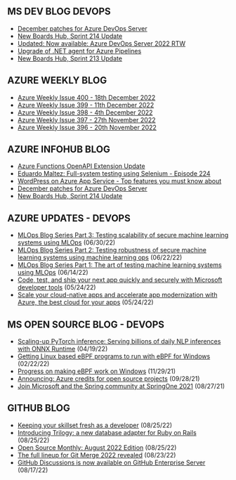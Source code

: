 ## MS DEV BLOG DEVOPS 

<!-- DEVBLOGDEVOPS:START -->
- [December patches for Azure DevOps Server](https://devblogs.microsoft.com/devops/december-patches-for-azure-devops-server-2/)
- [New Boards Hub, Sprint 214 Update](https://devblogs.microsoft.com/devops/new-boards-hub-sprint-214-update/)
- [Updated: Now available: Azure DevOps Server 2022 RTW](https://devblogs.microsoft.com/devops/now-available-azure-devops-server-2022-rtw/)
- [Upgrade of .NET agent for Azure Pipelines](https://devblogs.microsoft.com/devops/upgrade-of-net-agent-for-azure-pipelines/)
- [New Boards Hub, Sprint 213 Update](https://devblogs.microsoft.com/devops/new-boards-hub-sprint-213-update/)
<!-- DEVBLOGDEVOPS:END -->


## AZURE WEEKLY BLOG

<!-- AZUREWEEKLY:START -->
- [Azure Weekly Issue 400 - 18th December 2022](https://azureweekly.info/issue-400.html)
- [Azure Weekly Issue 399 - 11th December 2022](https://azureweekly.info/issue-399.html)
- [Azure Weekly Issue 398 - 4th December 2022](https://azureweekly.info/issue-398.html)
- [Azure Weekly Issue 397 - 27th November 2022](https://azureweekly.info/issue-397.html)
- [Azure Weekly Issue 396 - 20th November 2022](https://azureweekly.info/issue-396.html)
<!-- AZUREWEEKLY:END -->

## AZURE INFOHUB BLOG 

<!-- AZUREINFOHUB:START -->
- [Azure Functions OpenAPI Extension Update](https://techcommunity.microsoft.com/t5/apps-on-azure-blog/azure-functions-openapi-extension-update/ba-p/3702128)
- [Eduardo Maltez: Full-system testing using Selenium - Episode 224](http://feed.azuredevops.show/eduardo-maltez-full-system-testing-using-selenium-episode-224)
- [WordPress on Azure App Service - Top features you must know about](https://techcommunity.microsoft.com/t5/apps-on-azure-blog/wordpress-on-azure-app-service-top-features-you-must-know-about/ba-p/3697873)
- [December patches for Azure DevOps Server](https://devblogs.microsoft.com/devops/december-patches-for-azure-devops-server-2/)
- [New Boards Hub, Sprint 214 Update](https://devblogs.microsoft.com/devops/new-boards-hub-sprint-214-update/)
<!-- AZUREINFOHUB:END -->


## AZURE UPDATES - DEVOPS 

<!-- AZUREUPDATES:START -->

 - [MLOps Blog Series Part 3: Testing scalability of secure machine learning systems using MLOps](https://azure.microsoft.com/blog/mlops-blog-series-part-3-testing-scalability-of-secure-machine-learning-systems-using-mlops/) (06/30/22)
 - [MLOps Blog Series Part 2: Testing robustness of secure machine learning systems using machine learning ops](https://azure.microsoft.com/blog/mlops-blog-series-part-2-testing-robustness-of-secure-machine-learning-systems-using-machine-learning-ops/) (06/22/22)
 - [MLOps Blog Series Part 1: The art of testing machine learning systems using MLOps](https://azure.microsoft.com/blog/mlops-blog-series-part-1-the-art-of-testing-machine-learning-systems-using-mlops/) (06/14/22)
 - [Code, test, and ship your next app quickly and securely with Microsoft developer tools](https://azure.microsoft.com/blog/code-test-and-ship-your-next-app-quickly-and-securely-with-microsoft-developer-tools/) (05/24/22)
 - [Scale your cloud-native apps and accelerate app modernization with Azure, the best cloud for your apps](https://azure.microsoft.com/blog/scale-your-cloudnative-apps-and-accelerate-app-modernization-with-azure-the-best-cloud-for-your-apps/) (05/24/22)
<!-- AZUREUPDATES:END -->


## MS OPEN SOURCE BLOG - DEVOPS 

<!-- MSOPENSOURCEBLOG:START -->

 - [Scaling-up PyTorch inference: Serving billions of daily NLP inferences with ONNX Runtime](https://cloudblogs.microsoft.com/opensource/2022/04/19/scaling-up-pytorch-inference-serving-billions-of-daily-nlp-inferences-with-onnx-runtime/) (04/19/22)
 - [Getting Linux based eBPF programs to run with eBPF for Windows](https://cloudblogs.microsoft.com/opensource/2022/02/22/getting-linux-based-ebpf-programs-to-run-with-ebpf-for-windows/) (02/22/22)
 - [Progress on making eBPF work on Windows](https://cloudblogs.microsoft.com/opensource/2021/11/29/progress-on-making-ebpf-work-on-windows/) (11/29/21)
 - [Announcing: Azure credits for open source projects](https://cloudblogs.microsoft.com/opensource/2021/09/28/announcing-azure-credits-for-open-source-projects/) (09/28/21)
 - [Join Microsoft and the Spring community at SpringOne 2021](https://cloudblogs.microsoft.com/opensource/2021/08/27/join-microsoft-and-the-spring-community-at-springone-2021/) (08/27/21)
<!-- MSOPENSOURCEBLOG:END -->


## GITHUB BLOG


<!-- GITHUB:START -->

 - [Keeping your skillset fresh as a developer](https://github.blog/2022-08-25-keeping-your-skillset-fresh-as-a-developer/) (08/25/22)
 - [Introducing Trilogy: a new database adapter for Ruby on Rails](https://github.blog/2022-08-25-introducing-trilogy-a-new-database-adapter-for-ruby-on-rails/) (08/25/22)
 - [Open Source Monthly: August 2022 Edition](https://github.blog/2022-08-25-open-source-monthly-august-2022-edition/) (08/25/22)
 - [The full lineup for Git Merge 2022 revealed](https://github.blog/2022-08-23-the-full-lineup-for-git-merge-2022-revealed/) (08/23/22)
 - [GitHub Discussions is now available on GitHub Enterprise Server](https://github.blog/2022-08-17-github-discussions-is-now-available-on-github-enterprise-server/) (08/17/22)
<!-- GITHUB:END -->
